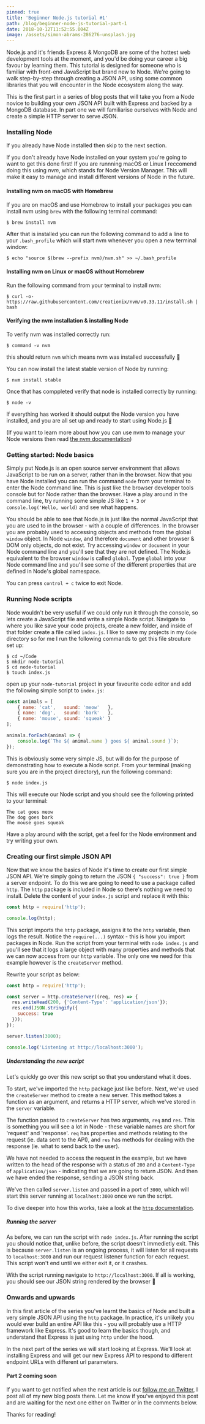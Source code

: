 ```yaml
---
pinned: true
title: 'Beginner Node.js tutorial #1'
path: /blog/beginner-node-js-tutorial-part-1
date: 2018-10-12T11:52:55.004Z
image: /assets/simon-abrams-286276-unsplash.jpg
---
```

Node.js and it's friends Express & MongoDB are some of the hottest web development tools at the moment, and you'd be doing your career a big favour by learning them. This tutorial is designed for someone who is familiar with front-end JavaScript but brand new to Node. We're going to walk step-by-step through creating a JSON API, using some common libraries that you will encounter in the Node ecosystem along the way.

This is the first part in a series of blog posts that will take you from a Node novice to building your own JSON API built with Express and backed by a MongoDB database. In part one we will familiarise ourselves with Node and create a simple HTTP server to serve JSON.

### Installing Node

If you already have Node installed then skip to the next section.

If you don't already have Node installed on your system you're going to want to get this done first! If you are runnning macOS or Linux I reccomend doing this using _nvm_, which stands for Node Version Manager. This will make it easy to manage and install different versions of Node in the future.

#### Installing nvm on macOS with Homebrew

If you are on macOS and use Homebrew to install your packages you can install nvm using `brew` with the following terminal command:

```
$ brew install nvm
```

After that is installed you can run the following command to add a line to your `.bash_profile` which will start nvm whenever you open a new terminal window:

```
$ echo "source $(brew --prefix nvm)/nvm.sh" >> ~/.bash_profile
```

#### Installing nvm on Linux or macOS without Homebrew

Run the following command from your terminal to install nvm:

```
$ curl -o- https://raw.githubusercontent.com/creationix/nvm/v0.33.11/install.sh | bash
```

#### Verifying the nvm installation & installing Node

To verify nvm was installed correctly run:

```
$ command -v nvm
```

this should return `nvm` which means nvm was installed successfully 🎉

You can now install the latest stable version of Node by running:

```
$ nvm install stable
```

Once that has comppleted verify that node is installed correctly by running:

```
$ node -v
```

If everything has worked it should output the Node version you have installed, and you are all set up and ready to start using Node.js 🎉

(If you want to learn more about how you can use nvm to manage your Node versions then read [the nvm documentation](https://github.com/creationix/nvm))

### Getting started: Node basics

Simply put Node.js is an open source server environment that allows JavaScript to be run on a server, rather than in the browser. Now that you have Node installed you can run the command `node` from your terminal to enter the Node command line. This is just like the browser developer tools console but for Node rather than the browser. Have a play around in the command line, try running some simple JS like `1 + 3` or `console.log('Hello, world)` and see what happens.

You should be able to see that Node.js is just like the normal JavaScript that you are used to in the browser - with a couple of differences. In the browser you are probably used to accessing objects and methods from the global `window` object. In Node `window`, and therefore `document` and other browser & DOM only objects, do not exist. Try accessing `window` or `document` in your Node command line and you'll see that they are not defined. The Node.js equivalent to the browser `window` is called `global`. Type `global` into your Node command line and you'll see some of the different properties that are defined in Node's global namespace.

You can press `control + c` twice to exit Node.

### Running Node scripts

Node wouldn't be very useful if we could only run it through the console, so lets create a JavaScript file and write a simple Node script. Navigate to where you like save your code projects, create a new folder, and inside of that folder create a file called `index.js`. I like to save my projects in my `Code` directory so for me I run the following commands to get this file strcuture set up:

```
$ cd ~/Code
$ mkdir node-tutorial
$ cd node-tutorial
$ touch index.js
```

open up your `node-tutorial` project in your favourite code editor and add the following simple script to `index.js`:

```js
const animals = [
    { name: 'cat',   sound: 'meow'   },
    { name: 'dog',   sound: 'bark'   },
    { name: 'mouse', sound: 'squeak' }
];

animals.forEach(animal => {
    console.log(`The ${ animal.name } goes ${ animal.sound }`);
});
```

This is obviously some very simple JS, but will do for the purpose of demonstrating how to execute a Node script. From your terminal (making sure you are in the project directory), run the following command:

```
$ node index.js
```

This will execute our Node script and you should see the following printed to your terminal:

```
The cat goes meow
The dog goes bark
The mouse goes squeak
```

Have a play around with the script, get a feel for the Node environment and try writing your own.

### Creating our first simple JSON API

Now that we know the basics of Node it's time to create our first simple JSON API. We're simply going to return the JSON `{ "success": true }` from a server endpoint. To do this we are going to need to use a package called `http`. The `http` package is included in Node so there's nothing we need to install. Delete the content of your `index.js` script and replace it with this:

```js
const http = require('http');

console.log(http);
```

This script imports the `http` package, assigns it to the `http` variable, then logs the result. Notice the `require(...)` syntax - this is how you import packages in Node. Run the script from your terminal with `node index.js` and you'll see that it logs a large object with many properties and methods that we can now access from our `http` variable. The only one we need for this example however is the `createServer` method.

Rewrite your script as below:

```js
const http = require('http');

const server = http.createServer((req, res) => {
  res.writeHead(200, {'Content-Type': 'application/json'});
  res.end(JSON.stringify({
    success: true
  }));
});

server.listen(3000);

console.log('Listening at http://localhost:3000');
```

##### Understanding the new script

Let's quickly go over this new script so that you understand what it does.

To start, we've imported the `http` package just like before. Next, we've used the `createServer` method to create a new server. This method takes a function as an argument, and returns a HTTP server, which we've stored in the `server` variable.

The function passed to `createServer` has two arguments, `req` and `res`. This is something you will see a lot in Node - these variable names are short for 'request' and 'response'. `req` has properties and methods relating to the request (ie. data sent to the API), and `res` has methods for dealing with the response (ie. what to send back to the user).

We have not needed to access the request in the example, but we have written to the head of the response with a status of `200` and a `Content-Type` of `application/json` - indicating that we are going to return JSON. And then we have ended the response, sending a JSON string back.

We've then called `server.listen` and passed in a port of `3000`, which will start this server running at `localhost:3000` once we run the script.

To dive deeper into how this works, take a look at the [`http` documentation](https://nodejs.org/api/http.html).

##### Running the server

As before, we can run the script with `node index.js`. After running the script you should notice that, unlike before, the script doesn't immedietly exit. This is because `server.listen` is an ongoing process, it will listen for all requests to `localhost:3000` and run our request listener function for each request. This script won't end until we either exit it, or it crashes.

With the script running navigate to `http://localhost:3000`. If all is working, you should see our JSON string rendered by the browser 🎉

### Onwards and upwards

In this first article of the series you've learnt the basics of Node and built a very simple JSON API using the `http` package. In practice, it's unlikely you would ever build an entire API like this - you will probably use a HTTP framework like Express. It's good to learn the basics though, and understand that Express is just using `http` under the hood.

In the next part of the series we will start looking at Express. We'll look at installing Express and will get our new Express API to respond to different endpoint URLs with different url parameters.

#### Part 2 coming soon

If you want to get notified when the next article is out [follow me on Twitter](https://twitter.com/bhnywl), I post all of my new blog posts there. Let me know if you've enjoyed this post and are waiting for the next one either on Twitter or in the comments below.

Thanks for reading!
